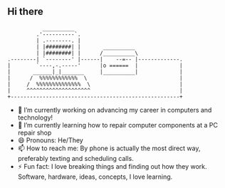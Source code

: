## Hi there 
```
           __________
         .'----------`.
         | .--------. |
         | |########| |       __________
         | |########| |      /__________\
.--------| `--------' |------|    --=-- |-------------.
|        `----,-.-----'      |o ======  |             |
|       ______|_|_______     |__________|             |
|      /  %%%%%%%%%%%%  \                             |
|     /  %%%%%%%%%%%%%%  \                            |
|     ^^^^^^^^^^^^^^^^^^^^                            |
+-----------------------------------------------------+
```
- 🔭 I’m currently working on advancing my career in computers and technology!
- 🌱 I’m currently learning how to repair computer components at a PC repair shop
- 😄 Pronouns: He/They
- 📫 How to reach me: By phone is actually the most direct way, preferably texting and scheduling calls.
- ⚡ Fun fact: I love breaking things and finding out how they work. Software, hardware, ideas, concepts, I love learning.
